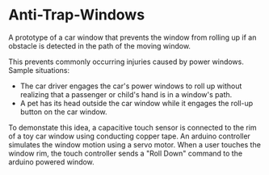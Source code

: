 # Anti-Trap-Windows
A prototype of a car window that prevents the window from rolling up if an obstacle is detected in the path of the moving window.

This prevents commonly occurring injuries caused by power windows. Sample situations:
- The car driver engages the car's power windows to roll up without realizing that a passenger or child's hand is in a window's path.
- A pet has its head outside the car window while it engages the roll-up button on the car window.

To demonstate this idea, a capacitive touch sensor is connected to the rim of a toy car window using conducting copper tape.
An arduino controller simulates the window motion using a servo motor. When a user touches the window rim, the touch controller sends a "Roll Down" command to the arduino powered window.
